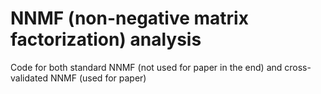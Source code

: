 # NNMF (non-negative matrix factorization) analysis
Code for both standard NNMF (not used for paper in the end) and cross-validated NNMF (used for paper)
